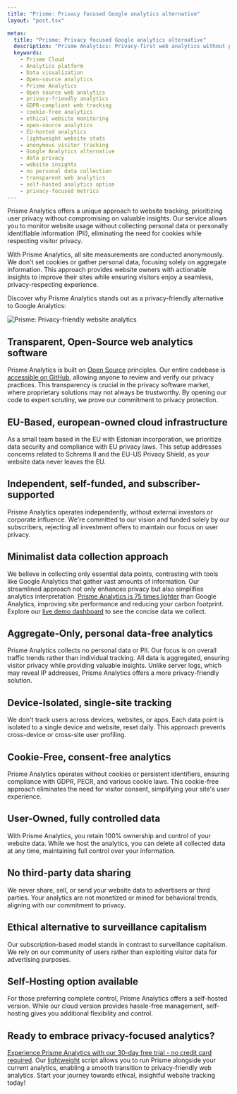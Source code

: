 ```yaml
---
title: "Prisme: Privacy focused Google analytics alternative"
layout: "post.tsx"

metas:
  title: "Prisme: Privacy focused Google analytics alternative"
  description: "Prisme Analytics: Privacy-first web analytics without personal data collection. Track website usage ethically with our cookie-free, GDPR-compliant solution. Get actionable insights while respecting visitor privacy. Try our 30-day free trial today!"
  keywords:
    - Prisme Cloud
    - Analytics platform
    - Data visualization
    - Open-source analytics
    - Prisme Analytics
    - Open source web analytics
    - privacy-friendly analytics
    - GDPR-compliant web tracking
    - cookie-free analytics
    - ethical website monitoring
    - open-source analytics
    - EU-hosted analytics
    - lightweight website stats
    - anonymous visitor tracking
    - Google Analytics alternative
    - data privacy
    - website insights
    - no personal data collection
    - transparent web analytics
    - self-hosted analytics option
    - privacy-focused metrics
---
```


Prisme Analytics offers a unique approach to website tracking, prioritizing user
privacy without compromising on valuable insights. Our service allows you to
monitor website usage without collecting personal data or personally
identifiable information (PII), eliminating the need for cookies while
respecting visitor privacy.

With Prisme Analytics, all site measurements are conducted anonymously. We don't
set cookies or gather personal data, focusing solely on aggregate information.
This approach provides website owners with actionable insights to improve their
sites while ensuring visitors enjoy a seamless, privacy-respecting experience.

Discover why Prisme Analytics stands out as a privacy-friendly alternative to
Google Analytics:

![Prisme: Privacy-friendly website analytics](/images/web-analytics-dashboard-light.png)

## Transparent, Open-Source web analytics software

Prisme Analytics is built on [Open Source](/is/open-source-website-analytics/)
principles. Our entire codebase is
[accessible on GitHub](https://github.com/prismelabs/analytics), allowing anyone
to review and verify our privacy practices. This transparency is crucial in the
privacy software market, where proprietary solutions may not always be
trustworthy. By opening our code to expert scrutiny, we prove our commitment to
privacy protection.

## EU-Based, european-owned cloud infrastructure

As a small team based in the EU with Estonian incorporation, we prioritize data
security and compliance with EU privacy laws. This setup addresses concerns
related to Schrems II and the EU-US Privacy Shield, as your website data never
leaves the EU.

## Independent, self-funded, and subscriber-supported

Prisme Analytics operates independently, without external investors or corporate
influence. We're committed to our vision and funded solely by our subscribers,
rejecting all investment offers to maintain our focus on user privacy.

## Minimalist data collection approach

We believe in collecting only essential data points, contrasting with tools like
Google Analytics that gather vast amounts of information. Our streamlined
approach not only enhances privacy but also simplifies analytics interpretation.
[Prisme Analytics is 75 times lighter](/is/lightweight/) than Google Analytics,
improving site performance and reducing your carbon footprint. Explore our
[live demo dashboard](https://app.prismeanalytics.com/grafana) to see the
concise data we collect.

## Aggregate-Only, personal data-free analytics

Prisme Analytics collects no personal data or PII. Our focus is on overall
traffic trends rather than individual tracking. All data is aggregated, ensuring
visitor privacy while providing valuable insights. Unlike server logs, which may
reveal IP addresses, Prisme Analytics offers a more privacy-friendly solution.

## Device-Isolated, single-site tracking

We don't track users across devices, websites, or apps. Each data point is
isolated to a single device and website, reset daily. This approach prevents
cross-device or cross-site user profiling.

## Cookie-Free, consent-free analytics

Prisme Analytics operates without cookies or persistent identifiers, ensuring
compliance with GDPR, PECR, and various cookie laws. This cookie-free approach
eliminates the need for visitor consent, simplifying your site's user
experience.

## User-Owned, fully controlled data

With Prisme Analytics, you retain 100% ownership and control of your website
data. While we host the analytics, you can delete all collected data at any
time, maintaining full control over your information.

## No third-party data sharing

We never share, sell, or send your website data to advertisers or third parties.
Your analytics are not monetized or mined for behavioral trends, aligning with
our commitment to privacy.

## Ethical alternative to surveillance capitalism

Our subscription-based model stands in contrast to surveillance capitalism. We
rely on our community of users rather than exploiting visitor data for
advertising purposes.

## Self-Hosting option available

For those preferring complete control, Prisme Analytics offers a self-hosted
version. While our cloud version provides hassle-free management, self-hosting
gives you additional flexibility and control.

## Ready to embrace privacy-focused analytics?

[Experience Prisme Analytics with our 30-day free trial - no credit card
required](https://app.prismeanalytics.com/authn/sign_up). Our
[lightweight](/is/lightweight/) script allows you to run Prisme alongside your
current analytics, enabling a smooth transition to privacy-friendly web
analytics. Start your journey towards ethical, insightful website tracking
today!
